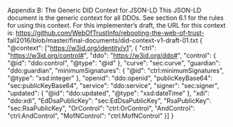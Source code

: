 Appendix B: The Generic DID Context for JSON-LD This JSON-LD document is the generic context for all DDOs. See section 6.1 for the rules for using this context. For this implementer’s draft, the URL for this context is: https://github.com/WebOfTrustInfo/rebooting-the-web-of-trust- fall2016/blob/master/final-documents/did-context-v1-draft-01.txt { "@context": ["https://w3id.org/identity/v1", { "ctrl": "https://w3id.org/control#", "ddo": "https://w3id.org/ddo#", "control": { "@id": "ddo:control", "@type": "@id" }, "curve": "sec:curve", "guardian": "ddo:guardian", "minimumSignatures": { "@id": "ctrl:minimumSignatures", "@type": "xsd:integer" }, "openid": "ddo:openid", "publicKeyBase64": "sec:publicKeyBase64", "service": "ddo:service", "signer": "sec:signer", "updated": { "@id": "ddo:updated", "@type": "xsd:dateTime" }, "xdi": "ddo:xdi", "EdDsaPublicKey": "sec:EdDsaPublicKey", "RsaPublicKey": "sec:RsaPublicKey", "OrControl": "ctrl:OrControl", "AndControl": "ctrl:AndControl", "MofNControl": "ctrl:MofNControl" }] }

